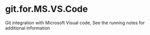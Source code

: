 # git.for.MS.VS.Code
Git integration with Microsoft Visual code, See the running notes for additional information
